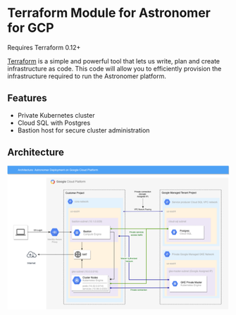 # Terraform Module for Astronomer for GCP

Requires Terraform 0.12+

[Terraform](https://www.terraform.io/) is a simple and powerful tool that lets us write, plan and create infrastructure as code. This code will allow you to efficiently provision the infrastructure required to run the Astronomer platform.

## Features

* Private Kubernetes cluster
* Cloud SQL with Postgres
* Bastion host for secure cluster administration

## Architecture

![Astronomer GCP Architecture](images/Astronomer-GCP-white-background.png)
